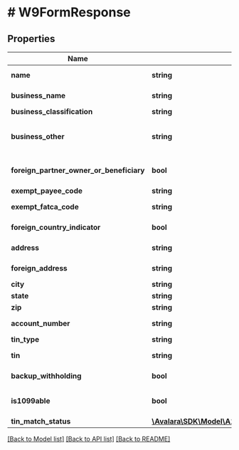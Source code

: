 # # W9FormResponse

## Properties

Name | Type | Description | Notes
------------ | ------------- | ------------- | -------------
**name** | **string** | The name of the individual or entity associated with the form. | [optional]
**business_name** | **string** | The name of the business associated with the form. | [optional]
**business_classification** | **string** | The classification of the business. | [optional]
**business_other** | **string** | The classification description when \&quot;businessClassification\&quot; is \&quot;Other\&quot;. | [optional]
**foreign_partner_owner_or_beneficiary** | **bool** | Indicates whether the individual is a foreign partner, owner, or beneficiary. | [optional]
**exempt_payee_code** | **string** | The exempt payee code. | [optional]
**exempt_fatca_code** | **string** | The exemption from FATCA reporting code. | [optional]
**foreign_country_indicator** | **bool** | Indicates whether the individual or entity is in a foreign country. | [optional]
**address** | **string** | The address of the individual or entity. | [optional]
**foreign_address** | **string** | The foreign address of the individual or entity. | [optional]
**city** | **string** | The city of the address. | [optional]
**state** | **string** | The state of the address. | [optional]
**zip** | **string** | The ZIP code of the address. | [optional]
**account_number** | **string** | The account number associated with the form. | [optional]
**tin_type** | **string** | The type of TIN provided. | [optional]
**tin** | **string** | The taxpayer identification number (TIN). | [optional]
**backup_withholding** | **bool** | Indicates whether backup withholding applies. | [optional]
**is1099able** | **bool** | Indicates whether the individual or entity should be issued a 1099 form. | [optional]
**tin_match_status** | [**\Avalara\SDK\Model\A1099\V2\TinMatchStatusResponse**](TinMatchStatusResponse.md) | The TIN Match status from IRS. | [optional]

[[Back to Model list]](../../../README.md#models) [[Back to API list]](../../../README.md#endpoints) [[Back to README]](../../../README.md)

